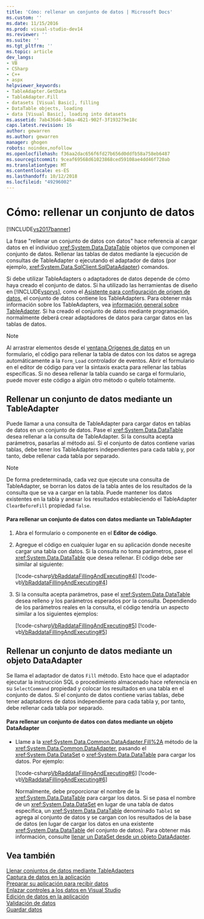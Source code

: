 ```yaml
---
title: 'Cómo: rellenar un conjunto de datos | Microsoft Docs'
ms.custom: ''
ms.date: 11/15/2016
ms.prod: visual-studio-dev14
ms.reviewer: ''
ms.suite: ''
ms.tgt_pltfrm: ''
ms.topic: article
dev_langs:
- VB
- CSharp
- C++
- aspx
helpviewer_keywords:
- TableAdapter.GetData
- TableAdapter.Fill
- datasets [Visual Basic], filling
- DataTable objects, loading
- data [Visual Basic], loading into datasets
ms.assetid: 7ab436d4-54ba-4621-902f-3f193279e18c
caps.latest.revision: 16
author: gewarren
ms.author: gewarren
manager: ghogen
robots: noindex,nofollow
ms.openlocfilehash: f36aa2dac656f6fd27b656d0ddfb58a758eb6487
ms.sourcegitcommit: 9ceaf69568d61023868ced59108ae4dd46f720ab
ms.translationtype: MT
ms.contentlocale: es-ES
ms.lasthandoff: 10/12/2018
ms.locfileid: "49296002"
---
```

# <a name="how-to-fill-a-dataset-with-data"></a>Cómo: rellenar un conjunto de datos
[!INCLUDE[vs2017banner](../includes/vs2017banner.md)]

La frase "rellenar un conjunto de datos con datos" hace referencia al cargar datos en el individuo <xref:System.Data.DataTable> objetos que componen el conjunto de datos. Rellenar las tablas de datos mediante la ejecución de consultas de TableAdapter o ejecutando el adaptador de datos (por ejemplo, <xref:System.Data.SqlClient.SqlDataAdapter>) comandos.  
  
 Si debe utilizar TableAdapters o adaptadores de datos depende de cómo haya creado el conjunto de datos. Si ha utilizado las herramientas de diseño en [!INCLUDE[vsprvs](../includes/vsprvs-md.md)], como el [Asistente para configuración de origen de datos](http://msdn.microsoft.com/library/c4df7de5-5da0-4064-940c-761dd6d9e28f), el conjunto de datos contiene los TableAdapters. Para obtener más información sobre los TableAdapters, vea [información general sobre TableAdapter](../data-tools/tableadapter-overview.md). Si ha creado el conjunto de datos mediante programación, normalmente deberá crear adaptadores de datos para cargar datos en las tablas de datos.  
  
> [!NOTE]
>  Al arrastrar elementos desde el [ventana Orígenes de datos](http://msdn.microsoft.com/library/0d20f699-cc95-45b3-8ecb-c7edf1f67992) en un formulario, el código para rellenar la tabla de datos con los datos se agrega automáticamente a la `Form_Load` controlador de eventos. Abrir el formulario en el editor de código para ver la sintaxis exacta para rellenar las tablas específicas. Si no desea rellenar la tabla cuando se carga el formulario, puede mover este código a algún otro método o quítelo totalmente.  
  
## <a name="filling-a-dataset-using-a-tableadapter"></a>Rellenar un conjunto de datos mediante un TableAdapter  
 Puede llamar a una consulta de TableAdapter para cargar datos en tablas de datos en un conjunto de datos. Pase el <xref:System.Data.DataTable> desea rellenar a la consulta de TableAdapter. Si la consulta acepta parámetros, pasarlas al método así. Si el conjunto de datos contiene varias tablas, debe tener los TableAdapters independientes para cada tabla y, por tanto, debe rellenar cada tabla por separado.  
  
> [!NOTE]
>  De forma predeterminada, cada vez que ejecute una consulta de TableAdapter, se borran los datos de la tabla antes de los resultados de la consulta que se va a cargar en la tabla. Puede mantener los datos existentes en la tabla y anexar los resultados estableciendo el TableAdapter `ClearBeforeFill` propiedad `false`.  
  
#### <a name="to-fill-a-dataset-with-data-using-a-tableadapter"></a>Para rellenar un conjunto de datos con datos mediante un TableAdapter  
  
1.  Abra el formulario o componente en el **Editor de código**.  
  
2.  Agregue el código en cualquier lugar en su aplicación donde necesite cargar una tabla con datos. Si la consulta no toma parámetros, pase el <xref:System.Data.DataTable> que desea rellenar. El código debe ser similar al siguiente:  
  
     [!code-csharp[VbRaddataFillingAndExecuting#4](../snippets/csharp/VS_Snippets_VBCSharp/VbRaddataFillingAndExecuting/CS/Form2.cs#4)]
     [!code-vb[VbRaddataFillingAndExecuting#4](../snippets/visualbasic/VS_Snippets_VBCSharp/VbRaddataFillingAndExecuting/VB/Form2.vb#4)]  
  
3.  Si la consulta acepta parámetros, pase el <xref:System.Data.DataTable> desea relleno y los parámetros esperados por la consulta. Dependiendo de los parámetros reales en la consulta, el código tendría un aspecto similar a los siguientes ejemplos:  
  
     [!code-csharp[VbRaddataFillingAndExecuting#5](../snippets/csharp/VS_Snippets_VBCSharp/VbRaddataFillingAndExecuting/CS/Form2.cs#5)]
     [!code-vb[VbRaddataFillingAndExecuting#5](../snippets/visualbasic/VS_Snippets_VBCSharp/VbRaddataFillingAndExecuting/VB/Form2.vb#5)]  
  
## <a name="filling-a-dataset-using-a-dataadapter"></a>Rellenar un conjunto de datos mediante un objeto DataAdapter  
 Se llama el adaptador de datos `Fill` método. Esto hace que el adaptador ejecutar la instrucción SQL o procedimiento almacenado hace referencia en su `SelectCommand` propiedad y colocar los resultados en una tabla en el conjunto de datos. Si el conjunto de datos contiene varias tablas, debe tener adaptadores de datos independiente para cada tabla y, por tanto, debe rellenar cada tabla por separado.  
  
#### <a name="to-fill-a-dataset-with-data-using-a-dataadapter"></a>Para rellenar un conjunto de datos con datos mediante un objeto DataAdapter  
  
-   Llame a la <xref:System.Data.Common.DataAdapter.Fill%2A> método de la <xref:System.Data.Common.DataAdapter>, pasando el <xref:System.Data.DataSet> o <xref:System.Data.DataTable> para cargar los datos. Por ejemplo:  
  
     [!code-csharp[VbRaddataFillingAndExecuting#6](../snippets/csharp/VS_Snippets_VBCSharp/VbRaddataFillingAndExecuting/CS/Form2.cs#6)]
     [!code-vb[VbRaddataFillingAndExecuting#6](../snippets/visualbasic/VS_Snippets_VBCSharp/VbRaddataFillingAndExecuting/VB/Form2.vb#6)]  
  
     Normalmente, debe proporcionar el nombre de la <xref:System.Data.DataTable> para cargar los datos. Si se pasa el nombre de un <xref:System.Data.DataSet> en lugar de una tabla de datos específica, un <xref:System.Data.DataTable> denominado `Table1` se agrega al conjunto de datos y se cargan con los resultados de la base de datos (en lugar de cargar los datos en una existente <xref:System.Data.DataTable> del conjunto de datos). Para obtener más información, consulte [llenar un DataSet desde un objeto DataAdapter](http://msdn.microsoft.com/library/3fa0ac7d-e266-4954-bfac-3fbe2f913153).  
  
## <a name="see-also"></a>Vea también  
 [Llenar conjuntos de datos mediante TableAdapters](../data-tools/fill-datasets-by-using-tableadapters.md)   
 [Captura de datos en la aplicación](../data-tools/fetching-data-into-your-application.md)   
 [Preparar su aplicación para recibir datos](http://msdn.microsoft.com/library/c17bdb7e-c234-4f2f-9582-5e55c27356ad)   
 [Enlazar controles a los datos en Visual Studio](../data-tools/bind-controls-to-data-in-visual-studio.md)   
 [Edición de datos en la aplicación](../data-tools/editing-data-in-your-application.md)   
 [Validación de datos](http://msdn.microsoft.com/library/b3a9ee4e-5d4d-4411-9c56-c811f2b4ee7e)   
 [Guardar datos](../data-tools/saving-data.md)